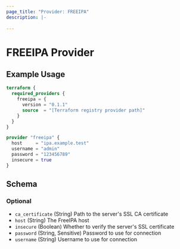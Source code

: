 ```yaml
---
page_title: "Provider: FREEIPA"
description: |-
  
---
```


# FREEIPA Provider

## Example Usage

```terraform
terraform {
  required_providers {
    freeipa = {
      version = "0.1.1"
      source  = "[Terraform registry provider path]"
    }
  }
}

provider "freeipa" {
  host     = "ipa.example.test"
  username = "admin"
  password = "123456789"
  insecure = true
}
```

<!-- schema generated by tfplugindocs -->
## Schema

### Optional

- `ca_certificate` (String) Path to the server's SSL CA certificate
- `host` (String) The FreeIPA host
- `insecure` (Boolean) Whether to verify the server's SSL certificate
- `password` (String, Sensitive) Password to use for connection
- `username` (String) Username to use for connection
